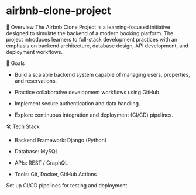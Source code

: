# airbnb-clone-project
📌 Overview
The Airbnb Clone Project is a learning-focused initiative designed to simulate the backend of a modern booking platform. The project introduces learners to full-stack development practices with an emphasis on backend architecture, database design, API development, and deployment workflows.

🎯 Goals
- Build a scalable backend system capable of managing users, properties, and reservations.

- Practice collaborative development workflows using GitHub.

- Implement secure authentication and data handling.

- Explore continuous integration and deployment (CI/CD) pipelines.

🛠️ Tech Stack

- Backend Framework: Django (Python)

- Database: MySQL

- APIs: REST / GraphQL

- Tools: Git, Docker, GitHub Actions

Set up CI/CD pipelines for testing and deployment.

